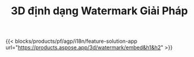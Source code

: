 ﻿---
title: 3D định dạng Watermark Giải Pháp 
weight: 7730
url: /vi/watermark
limit: 
description: Thêm mù Watermark để 3D tài liệu để bảo vệ của bạn sở hữu trí tuệ.
---
{{< blocks/products/pf/agp/i18n/feature-solution-app url="https://products.aspose.app/3d/watermark/embed&h1&h2" >}} 

